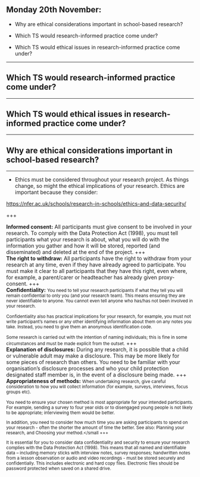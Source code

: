 ## Monday 20th November: 

- Why are ethical considerations important in school-based research? 

- Which TS would research-informed practice come under? 

- Which TS would ethical issues in research-informed practice come under? 

---

## Which TS would research-informed practice come under? 

---
## Which TS would ethical issues in research-informed practice come under? 
---
## Why are ethical considerations important in school-based research? 
---

- Ethics must be considered throughout your research project. As things change, so might the ethical implications of your research. Ethics are important because they consider:

https://nfer.ac.uk/schools/research-in-schools/ethics-and-data-security/

+++

 **Informed consent:** All participants must give consent to be involved in your research. To comply with the Data Protection Act (1998), you must tell participants what your research is about, what you will do with the information you gather and how it will be stored, reported (and disseminated) and deleted at the end of the project.
+++  
 **The right to withdraw:** All participants have the right to withdraw from your research at any time, even if they have already agreed to participate. You must make it clear to all participants that they have this right, even where, for example, a parent/carer or headteacher has already given proxy-consent.
+++     
**Confidentiality:** <small> You need to tell your research participants if what they tell you will remain confidential to only you (and your research team). This means ensuring they are never identifiable to anyone. You cannot even tell anyone who has/has not been involved in your research. 
    
Confidentiality also has practical implications for your research, for example, you must not write participant’s names or any other identifying information about them on any notes you take. Instead, you need to give them an anonymous identification code. 

Some research is carried out with the intention of naming individuals; this is fine in some circumstances and must be made explicit from the outset.</small>
+++     
**Explanation of disclosures:** During any research, it is possible that a child or vulnerable adult may make a disclosure. This may be more likely for some pieces of research than others. You need to be familiar with your organisation’s disclosure processes and who your child protection designated staff member is, in the event of a disclosure being made.
+++     
**Appropriateness of methods:** <small>When undertaking research, give careful consideration to how you will collect information (for example, surveys, interviews, focus groups etc). 

You need to ensure your chosen method is most appropriate for your intended participants. For example, sending a survey to four year olds or to disengaged young people is not likely to be appropriate; interviewing them would be better. 

In addition, you need to consider how much time you are asking participants to spend on your research - often the shorter the amount of time the better. See also: Planning your research, and Choosing your method.</small
+++
     

It is essential for you to consider data confidentiality and security to ensure your research complies with the Data Protection Act (1998). This means that all named and identifiable data – including memory sticks with interview notes, survey responses; handwritten notes from a lesson observation or audio and video recordings - must be stored securely and confidentially. This includes electronic and hard copy files. Electronic files should be password protected when saved on a shared drive.

